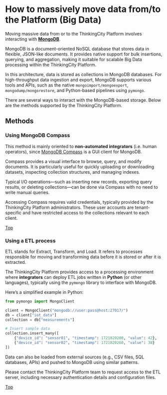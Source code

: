 # <a name="top"></a>How to massively move data from/to the Platform (Big Data)
Moving massive data from or to the ThinkingCity Platform involves interacting with [**MongoDB**](https://www.mongodb.com).

MongoDB is a document-oriented NoSQL database that stores data in flexible, JSON-like documents. It provides native support for bulk insertions, querying, and aggregation, making it suitable for scalable Big Data processing within the ThinkingCity Platform.

In this architecture, data is stored as collections in MongoDB databases. For high-throughput data ingestion and export, MongoDB supports various tools and APIs, such as the native `mongoimport/mongoexport`, `mongodump/mongorestore`, and Python-based pipelines using `pymongo`.

There are several ways to interact with the MongoDB-based storage. Below are the methods supported by the ThinkingCity Platform.


## Methods
### Using MongoDB Compass
This method is mainly oriented to **non-automated integrators** (i.e. human operators), since [MongoDB Compass](https://www.mongodb.com/products/compass) is a GUI client for MongoDB.

Compass provides a visual interface to browse, query, and modify documents. It is particularly useful for quickly uploading or downloading datasets, inspecting collection structures, and managing indexes.

Typical I/O operations—such as inserting new records, exporting query results, or deleting collections—can be done via Compass with no need to write manual queries.

Accessing Compass requires valid credentials, typically provided by the ThinkingCity Platform administrators. These user accounts are tenant-specific and have restricted access to the collections relevant to each client.

[Top](#top)

### Using a ETL process
ETL stands for Extract, Transform, and Load. It refers to processes responsible for moving and transforming data before it is stored or after it is extracted.

The ThinkingCity Platform provides access to a processing environment where **integrators** can deploy ETL jobs written in **Python** (or other languages), typically using the `pymongo` library to interface with MongoDB.

Here’s a simplified example in Python:

```python
from pymongo import MongoClient

client = MongoClient("mongodb://user:pass@host:27017/")
db = client["iot_data"]
collection = db["measurements"]

# Insert sample data
collection.insert_many([
    {"device_id": "sensor01", "timestamp": 1721820200, "value": 42},
    {"device_id": "sensor02", "timestamp": 1721820260, "value": 38}
])
```
Data can also be loaded from external sources (e.g., CSV files, SQL databases, APIs) and pushed to MongoDB using similar patterns.

Please contact the ThinkingCity Platform team to request access to the ETL server, including necessary authentication details and configuration files.

[Top](#top)
